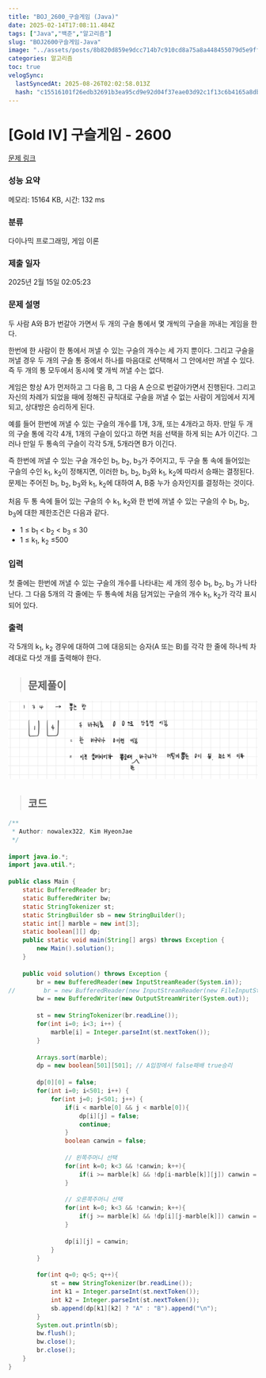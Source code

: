 ```yaml
---
title: "BOJ_2600_구슬게임 (Java)"
date: 2025-02-14T17:08:11.484Z
tags: ["Java","백준","알고리즘"]
slug: "BOJ2600구슬게임-Java"
image: "../assets/posts/8b820d859e9dcc714b7c910cd8a75a8a448455079d5e9ffbe59cb9f85012bc0d.png"
categories: 알고리즘
toc: true
velogSync:
  lastSyncedAt: 2025-08-26T02:02:58.013Z
  hash: "c15516101f26edb32691b3ea95cd9e92d04f37eae03d92c1f13c6b4165a8db48"
---
```


# [Gold IV] 구슬게임 - 2600 

[문제 링크](https://www.acmicpc.net/problem/2600) 

### 성능 요약

메모리: 15164 KB, 시간: 132 ms

### 분류

다이나믹 프로그래밍, 게임 이론

### 제출 일자

2025년 2월 15일 02:05:23

### 문제 설명

<p>두 사람 A와 B가 번갈아 가면서 두 개의 구슬 통에서 몇 개씩의 구슬을 꺼내는 게임을 한다.</p>

<p>한번에 한 사람이 한 통에서 꺼낼 수 있는 구슬의 개수는 세 가지 뿐이다. 그리고 구슬을 꺼낼 경우 두 개의 구슬 통 중에서 하나를 마음대로 선택해서 그 안에서만 꺼낼 수 있다. 즉 두 개의 통 모두에서 동시에 몇 개씩 꺼낼 수는 없다.</p>

<p>게임은 항상 A가 먼저하고 그 다음 B, 그 다음 A 순으로 번갈아가면서 진행된다. 그리고 자신의 차례가 되었을 때에 정해진 규칙대로 구슬을 꺼낼 수 없는 사람이 게임에서 지게 되고, 상대방은 승리하게 된다.</p>

<p>예를 들어 한번에 꺼낼 수 있는 구슬의 개수를 1개, 3개, 또는 4개라고 하자. 만일 두 개의 구슬 통에 각각 4개, 1개의 구슬이 있다고 하면 처음 선택을 하게 되는 A가 이긴다. 그러나 만일 두 통속의 구슬이 각각 5개, 5개라면 B가 이긴다.</p>

<p>즉 한번에 꺼낼 수 있는 구슬 개수인 b<sub>1</sub>, b<sub>2</sub>, b<sub>3</sub>가 주어지고, 두 구슬 통 속에 들어있는 구슬의 수인 k<sub>1</sub>, k<sub>2</sub>이 정해지면, 이러한 b<sub>1</sub>, b<sub>2</sub>, b<sub>3</sub>와 k<sub>1</sub>, k<sub>2</sub>에 따라서 승패는 결정된다. 문제는 주어진 b<sub>1</sub>, b<sub>2</sub>, b<sub>3</sub>와 k<sub>1</sub>, k<sub>2</sub>에 대하여 A, B중 누가 승자인지를 결정하는 것이다.</p>

<p>처음 두 통 속에 들어 있는 구슬의 수 k<sub>1</sub>, k<sub>2</sub>와 한 번에 꺼낼 수 있는 구슬의 수 b<sub>1</sub>, b<sub>2</sub>, b<sub>3</sub>에 대한 제한조건은 다음과 같다.</p>

<ul>
	<li>1 ≤ b<sub>1</sub> < b<sub>2</sub> < b<sub>3</sub> ≤ 30 </li>
	<li>1 ≤ k<sub>1</sub>, k<sub>2</sub> ≤500</li>
</ul>

### 입력 

 <p>첫 줄에는 한번에 꺼낼 수 있는 구슬의 개수를 나타내는 세 개의 정수 b<sub>1</sub>, b<sub>2</sub>, b<sub>3</sub> 가 나타난다. 그 다음 5개의 각 줄에는 두 통속에 처음 담겨있는 구슬의 개수 k<sub>1</sub>, k<sub>2</sub>가 각각 표시되어 있다.</p>

### 출력 

 <p>각 5개의 k<sub>1</sub>, k<sub>2</sub> 경우에 대하여 그에 대응되는 승자(A 또는 B)를 각각 한 줄에 하나씩 차례대로 다섯 개를 출력해야 한다.</p>


> ## 문제풀이

![](/assets/posts/8b820d859e9dcc714b7c910cd8a75a8a448455079d5e9ffbe59cb9f85012bc0d.png)

> ## 코드

```java
/**
 * Author: nowalex322, Kim HyeonJae
 */

import java.io.*;
import java.util.*;

public class Main {
    static BufferedReader br;
    static BufferedWriter bw;
    static StringTokenizer st;
    static StringBuilder sb = new StringBuilder();
    static int[] marble = new int[3];
    static boolean[][] dp;
    public static void main(String[] args) throws Exception {
        new Main().solution();
    }

    public void solution() throws Exception {
        br = new BufferedReader(new InputStreamReader(System.in));
//        br = new BufferedReader(new InputStreamReader(new FileInputStream("src/main/java/BOJ_2600_구슬게임/input.txt")));
        bw = new BufferedWriter(new OutputStreamWriter(System.out));

        st = new StringTokenizer(br.readLine());
        for(int i=0; i<3; i++) {
            marble[i] = Integer.parseInt(st.nextToken());
        }

        Arrays.sort(marble);
        dp = new boolean[501][501]; // A입장에서 false패배 true승리

        dp[0][0] = false;
        for(int i=0; i<501; i++) {
            for(int j=0; j<501; j++) {
                if(i < marble[0] && j < marble[0]){
                    dp[i][j] = false;
                    continue;
                }
                boolean canwin = false;

                // 왼쪽주머니 선택
                for(int k=0; k<3 && !canwin; k++){
                    if(i >= marble[k] && !dp[i-marble[k]][j]) canwin = true;
                }

                // 오른쪽주머니 선택
                for(int k=0; k<3 && !canwin; k++){
                    if(j >= marble[k] && !dp[i][j-marble[k]]) canwin = true;
                }

                dp[i][j] = canwin;
            }
        }

        for(int q=0; q<5; q++){
            st = new StringTokenizer(br.readLine());
            int k1 = Integer.parseInt(st.nextToken());
            int k2 = Integer.parseInt(st.nextToken());
            sb.append(dp[k1][k2] ? "A" : "B").append("\n");
        }
        System.out.println(sb);
        bw.flush();
        bw.close();
        br.close();
    }
}
```